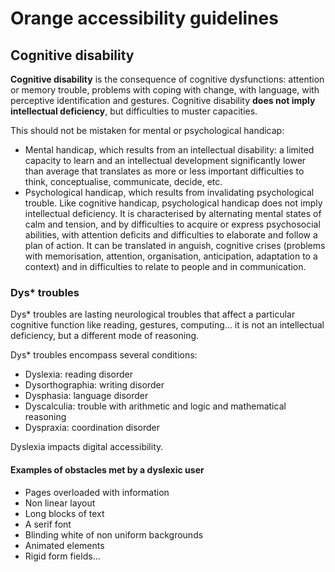 # Orange accessibility guidelines
<h2 class="page-title">Cognitive disability</h2>

<script>$(document).ready(function () {
    setBreadcrumb([{"label":"Disability situations", "url": "./focus.html"},
        {"label":"Cognitive disability"}]);
    addSubMenu([
        {"label":"Cognitive disability","url":"focus-cognitif.html"},
        {"label":"Older people","url":"focus-seniors.html"}
    ]);
});</script>

<span data-menuitem="focus"></span>

**Cognitive disability** is the consequence of cognitive dysfunctions: attention or memory trouble, problems with coping with change, with language, with perceptive identification and gestures. Cognitive disability **does not imply intellectual deficiency**, but difficulties to muster capacities.

This should not be mistaken for mental or psychological handicap:

- Mental handicap, which results from an intellectual disability: a limited capacity to learn and an intellectual development significantly lower than average that translates as more or less important difficulties to think, conceptualise, communicate, decide, etc.
- Psychological handicap, which results from invalidating psychological trouble. Like cognitive handicap, psychological handicap does not imply intellectual deficiency. It is characterised by alternating mental states of calm and tension, and by difficulties to acquire or express psychosocial abilities, with attention deficits and difficulties to elaborate and follow a plan of action. It can be translated in anguish, cognitive crises (problems with memorisation, attention, organisation, anticipation, adaptation to a context) and in difficulties to relate to people and in communication.

### Dys* troubles

Dys* troubles are lasting neurological troubles that affect a particular cognitive function like reading, gestures, computing… it is not an intellectual deficiency, but a different mode of reasoning.

Dys* troubles encompass several conditions:

- Dyslexia: reading disorder
- Dysorthographia: writing disorder
- Dysphasia: language disorder
- Dyscalculia: trouble with arithmetic and logic and mathematical reasoning
- Dyspraxia: coordination disorder

Dyslexia impacts digital accessibility.

#### Examples of obstacles met by a dyslexic user

- Pages overloaded with information
- Non linear layout
- Long blocks of text
- A serif font
- Blinding white of non uniform backgrounds
- Animated elements
- Rigid form fields…


<!--  This file is part of a11y-guidelines | Our vision of mobile & web accessibility guidelines and best practices, with valid/invalid examples.
 Copyright (C) 2016  Orange SA
 See the Creative Commons Legal Code Attribution-ShareAlike 3.0 Unported License for more details (LICENSE file). -->